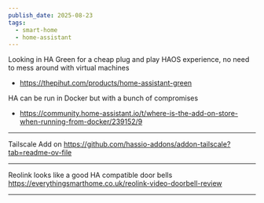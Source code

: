 ```yaml
---
publish_date: 2025-08-23
tags:
  - smart-home
  - home-assistant
---
```

Looking in HA Green for a cheap plug and play HAOS experience, no need to mess around with virtual machines
- https://thepihut.com/products/home-assistant-green

HA can be run in Docker but with a bunch of compromises  
 - https://community.home-assistant.io/t/where-is-the-add-on-store-when-running-from-docker/239152/9

---

Tailscale Add on 
https://github.com/hassio-addons/addon-tailscale?tab=readme-ov-file

---

Reolink looks like a good HA compatible door bells
https://everythingsmarthome.co.uk/reolink-video-doorbell-review

---